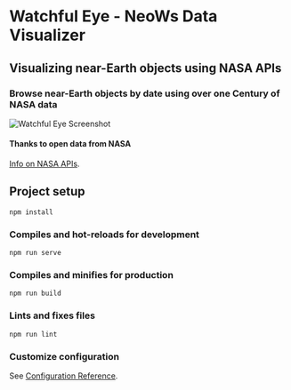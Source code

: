 # Watchful Eye - NeoWs Data Visualizer
## Visualizing near-Earth objects using NASA APIs

### Browse near-Earth objects by date using over one Century of NASA data
![Watchful Eye Screenshot](https://i.ibb.co/KWYb5sf/Screen-Shot-2021-08-28-at-11-13-43-PM.png)

#### Thanks to open data from NASA
[Info on NASA APIs](https://api.nasa.gov/).

## Project setup
```
npm install
```

### Compiles and hot-reloads for development
```
npm run serve
```

### Compiles and minifies for production
```
npm run build
```

### Lints and fixes files
```
npm run lint
```

### Customize configuration
See [Configuration Reference](https://cli.vuejs.org/config/).
